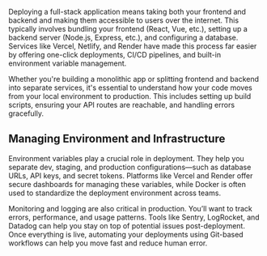 Deploying a full-stack application means taking both your frontend and backend and making them accessible to users over the internet. This typically involves bundling your frontend (React, Vue, etc.), setting up a backend server (Node.js, Express, etc.), and configuring a database. Services like Vercel, Netlify, and Render have made this process far easier by offering one-click deployments, CI/CD pipelines, and built-in environment variable management.

Whether you're building a monolithic app or splitting frontend and backend into separate services, it's essential to understand how your code moves from your local environment to production. This includes setting up build scripts, ensuring your API routes are reachable, and handling errors gracefully.

## Managing Environment and Infrastructure

Environment variables play a crucial role in deployment. They help you separate dev, staging, and production configurations—such as database URLs, API keys, and secret tokens. Platforms like Vercel and Render offer secure dashboards for managing these variables, while Docker is often used to standardize the deployment environment across teams.

Monitoring and logging are also critical in production. You’ll want to track errors, performance, and usage patterns. Tools like Sentry, LogRocket, and Datadog can help you stay on top of potential issues post-deployment. Once everything is live, automating your deployments using Git-based workflows can help you move fast and reduce human error.
